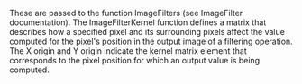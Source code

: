 These are passed to the function ImageFilters (see ImageFilter documentation).
		The ImageFilterKernel function defines a matrix that describes how a specified pixel and its surrounding pixels affect the value computed for the pixel's position in the output image of a filtering operation.
		The X origin and Y origin indicate the kernel matrix element that corresponds to the pixel position for which an output value is being computed.

		